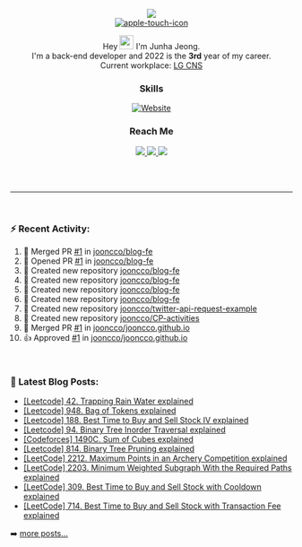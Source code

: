 
<p align="center">
  <img src="https://capsule-render.vercel.app/api?type=waving&color=gradient"><br/>
  <a href="https://jooncco.com"><img src="https://i.ibb.co/2crZYNd/apple-touch-icon.png" alt="apple-touch-icon" border="0"></a>
</p>

<p align="center">
  Hey <img src="https://media.giphy.com/media/hvRJCLFzcasrR4ia7z/giphy.gif" width="25"> I'm Junha Jeong. <br/>
  I'm a back-end developer and 2022 is the <b>3rd</b> year of my career.<br />
  Current workplace: <a href="https://www.slalombuild.com/our-work/lg-cns">LG CNS</a>
</p>

<h3 align="center">Skills</h3>
<p align="center">
  <a href="https://jooncco.com/profile#skills-">
    <img alt="Website" src="https://img.shields.io/website?down_color=inactive&down_message=jooncco.com%2Fprofile&style=flat-square&up_color=9cf&up_message=jooncco.com%2Fprofile&url=https%3A%2F%2Fjooncco.com%2Fprofile%23skills-">
  </a>
</p>

<h3 align="center">Reach Me</h3>
<p align="center">
  <a href="https://www.linkedin.com/in/jooncco">
    <img src="https://img.shields.io/badge/LinkedIn-0A66C2?style=flat-square&logo=LinkedIn&logoColor=white"/>
  </a>
  <a href="mailto:jooncco.g@gmail.com">
    <img src="https://img.shields.io/badge/Gmail-EA4335?style=flat-square&logo=Gmail&logoColor=white"/>
  </a>
  <a href="https://instagram.com/jooncco">
    <img src="https://img.shields.io/badge/instagram-E4405F?style=flat-square&logo=instagram&logoColor=white"/>
  </a>
</p>
<br />
<br />

<hr />

<br />

### ⚡ Recent Activity:

<!--RECENT_ACTIVITY:start-->
1. 🎉 Merged PR [#1](https://github.com/jooncco/blog-fe/pull/1) in [jooncco/blog-fe](https://github.com/jooncco/blog-fe)
2. 💪 Opened PR [#1](https://github.com/jooncco/blog-fe/pull/1) in [jooncco/blog-fe](https://github.com/jooncco/blog-fe)
3. 📔 Created new repository [jooncco/blog-fe](https://github.com/jooncco/blog-fe)
4. 📔 Created new repository [jooncco/blog-fe](https://github.com/jooncco/blog-fe)
5. 📔 Created new repository [jooncco/blog-fe](https://github.com/jooncco/blog-fe)
6. 📔 Created new repository [jooncco/blog-fe](https://github.com/jooncco/blog-fe)
7. 📔 Created new repository [jooncco/twitter-api-request-example](https://github.com/jooncco/twitter-api-request-example)
8. 📔 Created new repository [jooncco/CP-activities](https://github.com/jooncco/CP-activities)
9. 🎉 Merged PR [#1](https://github.com/jooncco/jooncco.github.io/pull/1) in [jooncco/jooncco.github.io](https://github.com/jooncco/jooncco.github.io)
10. 👍 Approved [#1](https://github.com/jooncco/jooncco.github.io/pull/1#pullrequestreview-898994889) in [jooncco/jooncco.github.io](https://github.com/jooncco/jooncco.github.io)
<!--RECENT_ACTIVITY:end-->

<br />

### 📕 Latest Blog Posts:

<!-- BLOG-POST-LIST:START -->
- [[Leetcode] 42. Trapping Rain Water explained](https://jooncco.com/leetcode-42/)
- [[Leetcode] 948. Bag of Tokens explained](https://jooncco.com/leetcode-948/)
- [[Leetcode] 188. Best Time to Buy and Sell Stock IV explained](https://jooncco.com/leetcode-188/)
- [[Leetcode] 94. Binary Tree Inorder Traversal explained](https://jooncco.com/leetcode-94/)
- [[Codeforces] 1490C. Sum of Cubes explained](https://jooncco.com/codeforces-1490C/)
- [[Leetcode] 814. Binary Tree Pruning explained](https://jooncco.com/leetcode-814/)
- [[LeetCode] 2212. Maximum Points in an Archery Competition explained](https://jooncco.com/leetcode-2212/)
- [[LeetCode] 2203. Minimum Weighted Subgraph With the Required Paths explained](https://jooncco.com/leetcode-2203/)
- [[LeetCode] 309. Best Time to Buy and Sell Stock with Cooldown explained](https://jooncco.com/leetcode-309/)
- [[LeetCode] 714. Best Time to Buy and Sell Stock with Transaction Fee explained](https://jooncco.com/leetcode-714/)
<!-- BLOG-POST-LIST:END -->

➡️ [more posts...](https://jooncco.com)

<!-- ### 📈 CP Activity: -->

<!-- [![Codeforces](https://cp-logo.vercel.app/codeforces/jooncco?logo=true)](http://codeforces.com/profile/jooncco) -->
